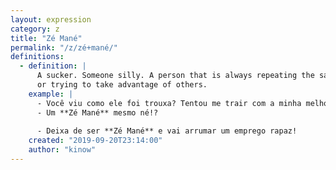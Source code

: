 ```yaml
---
layout: expression
category: z
title: "Zé Mané"
permalink: "/z/zé+mané/"
definitions:
  - definition: |
      A sucker. Someone silly. A person that is always repeating the same mistake,
      or trying to take advantage of others.
    example: |
      - Você viu como ele foi trouxa? Tentou me trair com a minha melhor amiga!
      - Um **Zé Mané** mesmo né!?
      
      - Deixa de ser **Zé Mané** e vai arrumar um emprego rapaz!
    created: "2019-09-20T23:14:00"
    author: "kinow"
---
```

